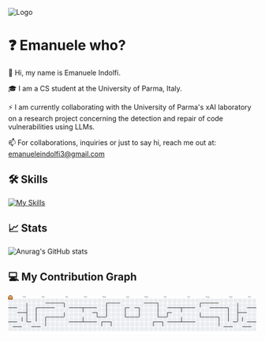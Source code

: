 
![Logo](https://blogscdn.thehut.net/app/uploads/sites/39/2023/02/BIG-LEBOWSKI-HEADER_1677162406.jpg)

# ❓ Emanuele who?

👋 Hi, my name is Emanuele Indolfi.

🎓 I am a CS student at the University of Parma, Italy.

⚡ I am currently collaborating with the University of Parma's xAI laboratory on a research project concerning the detection and repair of code vulnerabilities using LLMs.

📫 For collaborations, inquiries or just to say hi, reach me out at: emanueleindolfi3@gmail.com

## 🛠 Skills
[![My Skills](https://skillicons.dev/icons?i=c,cpp,cs,py,java,js,html,css,php,mysql,matlab,latex,ai,ps)](https://skillicons.dev)

## 📈 Stats
![Anurag's GitHub stats](https://github-readme-stats.vercel.app/api?username=emanueleindolfi&show_icons=true&theme=highcontrast)

## 💻 My Contribution Graph
<picture>
  <source media="(prefers-color-scheme: dark)" srcset="https://raw.githubusercontent.com/emanueleindolfi/emanueleindolfi/output/pacman-contribution-graph-dark.svg">
  <source media="(prefers-color-scheme: light)" srcset="https://raw.githubusercontent.com/emanueleindolfi/emanueleindolfi/output/pacman-contribution-graph.svg">
  <img alt="pacman contribution graph" src="https://raw.githubusercontent.com/emanueleindolfi/emanueleindolfi/output/pacman-contribution-graph.svg">
</picture>

